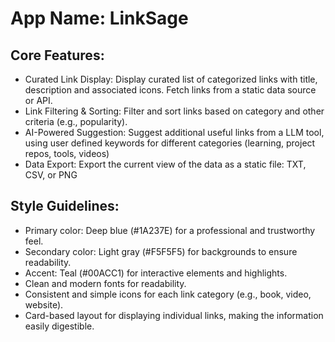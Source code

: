 # **App Name**: LinkSage

## Core Features:

- Curated Link Display: Display curated list of categorized links with title, description and associated icons. Fetch links from a static data source or API.
- Link Filtering & Sorting: Filter and sort links based on category and other criteria (e.g., popularity).
- AI-Powered Suggestion: Suggest additional useful links from a LLM tool, using user defined keywords for different categories (learning, project repos, tools, videos)
- Data Export: Export the current view of the data as a static file: TXT, CSV, or PNG

## Style Guidelines:

- Primary color: Deep blue (#1A237E) for a professional and trustworthy feel.
- Secondary color: Light gray (#F5F5F5) for backgrounds to ensure readability.
- Accent: Teal (#00ACC1) for interactive elements and highlights.
- Clean and modern fonts for readability.
- Consistent and simple icons for each link category (e.g., book, video, website).
- Card-based layout for displaying individual links, making the information easily digestible.